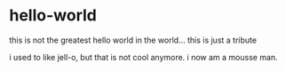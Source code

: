 # hello-world
this is not the greatest hello world in the world... this is just a tribute


i used to like jell-o, but that is not cool anymore. i now am a mousse man.

